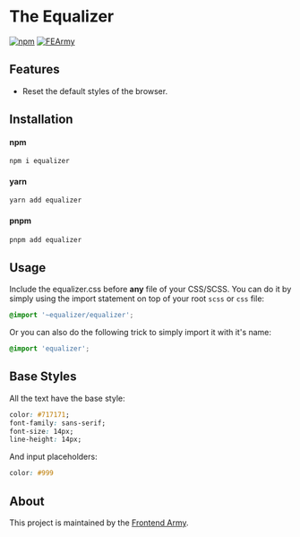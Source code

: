 # The Equalizer
[![npm](https://img.shields.io/npm/v/equalizer.svg)](https://www.npmjs.com/package/equalizer)
[![FEArmy](./assets/FEA_icon.png)](https://github.com/frontend-army)

## Features

- Reset the default styles of the browser.

## Installation

#### npm
```bash
npm i equalizer
```

#### yarn
```bash
yarn add equalizer
```

#### pnpm
```bash
pnpm add equalizer
```

## Usage

Include the equalizer.css before **any** file of your CSS/SCSS. You can do it by simply using the import statement on top of your root `scss` or `css` file:

```scss
@import '~equalizer/equalizer';
```

Or you can also do the following trick to simply import it with it's name:

```scss
@import 'equalizer';
```

## Base Styles

All the text have the base style:
```css
color: #717171;
font-family: sans-serif;
font-size: 14px;
line-height: 14px;
```

And input placeholders:
```css
color: #999
```

## About

This project is maintained by the [Frontend Army](https://github.com/frontend-army).
